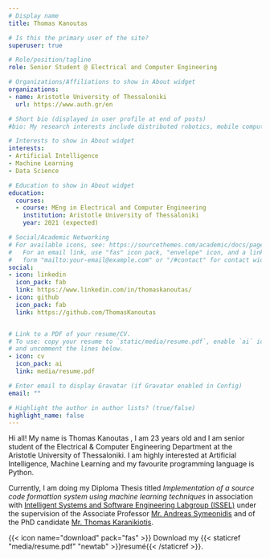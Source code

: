 ```yaml
---
# Display name
title: Thomas Kanoutas

# Is this the primary user of the site?
superuser: true

# Role/position/tagline
role: Senior Student @ Electrical and Computer Engineering

# Organizations/Affiliations to show in About widget
organizations:
- name: Aristotle University of Thessaloniki
  url: https://www.auth.gr/en

# Short bio (displayed in user profile at end of posts)
#bio: My research interests include distributed robotics, mobile computing and programmable matter.

# Interests to show in About widget
interests:
- Artificial Intelligence
- Machine Learning
- Data Science

# Education to show in About widget
education:
  courses:
  - course: MEng in Electrical and Computer Engineering
    institution: Aristotle University of Thessaloniki
    year: 2021 (expected)

# Social/Academic Networking
# For available icons, see: https://sourcethemes.com/academic/docs/page-builder/#icons
#   For an email link, use "fas" icon pack, "envelope" icon, and a link in the
#   form "mailto:your-email@example.com" or "/#contact" for contact widget.
social:
- icon: linkedin
  icon_pack: fab
  link: https://www.linkedin.com/in/thomaskanoutas/
- icon: github
  icon_pack: fab
  link: https://github.com/ThomasKanoutas


# Link to a PDF of your resume/CV.
# To use: copy your resume to `static/media/resume.pdf`, enable `ai` icons in `params.toml`, 
# and uncomment the lines below.
- icon: cv
  icon_pack: ai
  link: media/resume.pdf

# Enter email to display Gravatar (if Gravatar enabled in Config)
email: ""

# Highlight the author in author lists? (true/false)
highlight_name: false
---
```


Hi all! My name is Thomas Kanoutas , I am 23 years old and I am senior student of the Electrical & Computer Engineering Department at the Aristotle University of Thessaloniki. I am highly interested at Artificial Intelligence, Machine Learning and my favourite programming language is Python. 

Currently, I am doing my Diploma Thesis titled _Implementation of a source code formattion system using machine learning techniques_ in association with [Intelligent Systems and Software Engineering Labgroup (ISSEL)](https://issel.ee.auth.gr/en/13-2/?lang=en) under the supervision of the Associate Professor [Mr. Andreas Symeonidis](https://issel.ee.auth.gr/en/staff/andreas-l-symeonidis/) and of the PhD candidate [Mr. Thomas Karanikiotis](https://issel.ee.auth.gr/en/staff/thomas-karanikiotis/).

{{< icon name="download" pack="fas" >}} Download my {{< staticref "media/resume.pdf" "newtab" >}}resumé{{< /staticref >}}.
